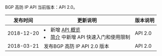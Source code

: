 

BGP 高防 IP API 当前版本：API 2.0。

| 发布时间   | 更新说明                                                     | 版本说明 |
| ---------- | ------------------------------------------------------------ | -------- |
| 2018-12-20 |<li> 新增 [API 概览](https://cloud.tencent.com/document/product/1014/31130)</li><li>[简介](https://cloud.tencent.com/document/product/1014/31129) 中新增 API 快速入门和使用限制</li> | API 2.0  |
| 2018-03-21 |发布BGP 高防 IP API 2.0 版本                  | API 2.0  |

